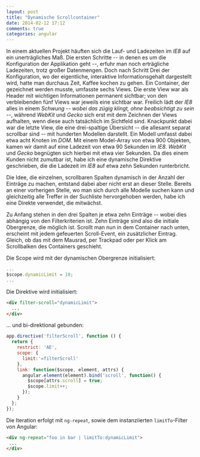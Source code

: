 ```yaml
---
layout: post
title: "Dynamische Scrollcontainer"
date: 2014-02-12 17:12
comments: true
categories: angular
---
```


In einem aktuellen Projekt häuften sich die Lauf- und Ladezeiten im *IE8* auf ein unerträgliches Maß. Die ersten Schritte -- in denen es um die Konfiguration der Applikation geht --, erfuhr man noch erträgliche Ladezeiten, trotz großer Datenmengen. Doch nach Schritt Drei der Konfiguration, wo der eigentliche, interaktive Informationsgehalt dargestellt wird, hatte man durchaus Zeit, Kaffee kochen zu gehen. Ein Container, der gezeichnet werden musste, umfasste sechs Views. Die erste View war als Header mit wichtigen Informationen permanent sichtbar; von den verbleibenden fünf Views war jeweils eine sichtbar war. Freilich lädt der *IE8* alles in einem *Schwung* *-- wobei das zügig klingt, ohne beabsichtigt zu sein --*, während *WebKit* und *Gecko* sich erst mit dem Zeichnen der Views aufhalten, wenn diese auch tatsächlich im Sichtfeld sind. Knackpunkt dabei war die letzte View, die eine drei-spaltige Übersicht -- die allesamt separat scrollbar sind -- mit hunderten Modellen darstellt. Ein Modell umfasst dabei etwa acht Knoten im *DOM*. Mit einem Model-Array von etwa 900 Objekten, kamen wir damit auf eine Ladezeit von etwa 90 Sekunden im *IE8*. *WebKit* und *Gecko* begnügten sich hierbei mit etwa vier Sekunden. Da dies einem Kunden nicht zumutbar ist, habe ich eine dynamische Direktive geschrieben, die die Ladezeit im *IE8* auf etwa zehn Sekunden runterbricht.

<!-- more -->

Die Idee, die einzelnen, scrollbaren Spalten dynamisch in der Anzahl der Einträge zu machen, entstand dabei aber nicht erst an dieser Stelle. Bereits an einer vorherigen Stelle, wo man sich durch alle Modelle suchen kann und gleichzeitig alle Treffer in der Suchliste hervorgehoben werden, habe ich eine Direkte verwendet, die mitwächst.

Zu Anfang stehen in den drei Spalten je etwa zehn Einträge -- wobei dies abhängig von den Filterkriterien ist. Zehn Einträge sind also die initiale Obergrenze, die möglich ist. Scrollt man nun in dem Container nach unten, erscheint mit jedem gefeuerten Scroll-Event, ein zusätzlicher Eintrag. Gleich, ob das mit dem Mausrad, per Trackpad oder per Klick am Scrollbalken des Containers geschieht.

Die Scope wird mit der dynamischen Obergrenze initialisiert:

```js
...
$scope.dynamicLimit = 10;
...
```

Die Direktive wird initialisiert:

```html
<div filter-scroll="dynamicLimit">
  ...
</div>
```

... und bi-direktional gebunden:

```js
app.directive('filterScroll', function () {
  return {
    restrict: 'AE',
    scope: {
      limit:'=filterScroll'
    },
    link: function($scope, element, attrs) {
      angular.element(element).bind('scroll', function() {
        $scope[attrs.scroll] = true;
        $scope.limit++;
      });
    }
  };
});
```

Die Iteration erfolgt mit `ng-repeat`, sowie dem instanziierten `limitTo`-Filter von Angular:

```html
<div ng-repeat="foo in bar | limitTo:dynamicLimit">
 ...
</div>
```
